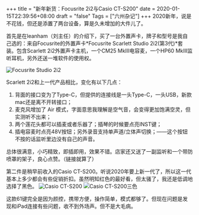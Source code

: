 +++
title = "新年新货：Focusrite 2i2与Casio CT-S200"
date = 2020-01-15T22:39:56+08:00
draft = "false"
Tags = ["六州杂记"]
+++
2020新年，说是不花钱，但还是添置了两台设备，算是久未增加的大件儿了。

首先是在leanham（刘主任）的介绍下，买了一台外置声卡，牌子和型号是我自己选的：来自Focusrite的外置声卡*Focusrite Scarlett Studio 2i2(第3代)*套装。包含Scarlett 2i2外置声卡主机，一个CM25 MkIII电容麦，一个HP60 MkIII监听耳机，另外还送一堆软件的使用权。

![Focusrite Studio 2i2][Focusrite2i2]

Scarlett 2i2和上一代产品相比，变化有以下几点：
1. 背面的接口变为了Type-C，但提供的连接线是一头Type-C，一头USB，新款mac还是离不开转接口；
2. 麦克风增加了 Air 模式，字面意思我理解是空气音，会变得更加饱满空灵，但实测听不出来；
3. 两个莲花头都可以插麦或者乐器了；插琴的时候要点亮INST键；
4. 插电容麦时点亮48V按钮；另外录音支持单声道/立体声切换；——这个按钮不按的话监听里边没有自己的声音。

总体很满意，小巧精致，即插即用，效果不错。店家还又送了一副监听和一个带防喷罩的架子，良心点赞。（链接就算了）

第二件是稍早前收入的Casio CT-S200。听说2020年要上新一代了，所以这一代基本上多少都会有些促销折扣。虽然明知红色的最好看，但太骚了，我还是低调地选择了黑色。
![Casio CT-S200][CT-S200] 
![Casio CT-S200三色][CT-200s] 

这款61键完全是因为颜控，携带方便，操作简单，模式都够了。但现在问题是发现和iPad连接有些问题，收不到外场声。但不是大毛病。

[Focusrite2i2]:https://focusrite.com/sites/focusrite/files/scarlett-2i2-hero-860-330_1.png

[CT-S200]:https://reverb-res.cloudinary.com/image/upload/v1488987269/casiotones200_bj1fl2.png

[CT-200s]:https://www.casio-intl.com/media/emi/images/ct_s200/ct_s200_img04.jpg



